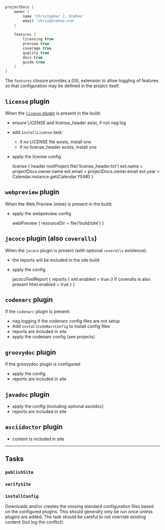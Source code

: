 
```groovy
projectDocs {
    owner {
        name 'Christopher J. Stehno'
        email 'chris@stehno.com'
    }
    
    features {
        licensing true
        preview true
        coverage true
        quality true
        docs true
        guide true
    }
}
```

The `features` closure provides a DSL extension to allow toggling of features so that configuration may be defined in the project itself.

## `license` plugin

When the [`license` plugin](https://github.com/hierynomus/license-gradle-plugin) is present in the build:

* ensure LICENSE and license_header exist, if not nag log
* add `installLicense` task:
    * if no LICENSE file exists, install one
    * if no license_header exists, install one
* apply the license config

    license {
        header rootProject.file('license_header.txt')
        ext.name = projectDocs.owner.name
        ext.email = projectDocs.owner.email
        ext.year = Calendar.instance.get(Calendar.YEAR)
    }

## `webpreview` plugin

When the Web Preview (mine) is present in the build:

* apply the webpreview config

    webPreview {
        resourceDir = file('build/site')
    }
    
## `jacoco` plugin (also `coveralls`)

When the `jacoco` plugin is present (with optional `coveralls` existence):

* the reports will be included in the site build
* apply the config

    jacocoTestReport {
        reports {
            xml.enabled = true // if coveralls is also present
            html.enabled = true
        }
    }

## `codenarc` plugin

If the `codenarc` plugin is present:

* nag logging if the codenarc config files are not setup
* Add `installCodeNarcConfig` to install config files
* reports are included in site
* apply the codenarc config (see projects)

## `groovydoc` plugin

If the groovydoc plugin is configured:

* apply the config
* reports are included in site

## `javadoc` plugin

* apply the config (including optional asciidoc)
* reports are included in site

## `asciidoctor` plugin

* content is included in site

----

## Tasks

### `publishSite`

### `verifySite`

### `installConfig`

Downloads and/or creates the missing standard configuration files based on the configured plugins. This should generally only be run once unless plugins are added. The task should be careful to not override existing content (but log the conflict).
